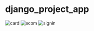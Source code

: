# django_project_app
![card](https://user-images.githubusercontent.com/91747307/152659810-6844d51d-1d8c-477e-8f69-ab9ec8c894c3.jpg)
![ecom](https://user-images.githubusercontent.com/91747307/152659811-e615b635-59ff-4ce9-923d-2726e6205983.jpg)
![signin](https://user-images.githubusercontent.com/91747307/152659812-2a572471-881d-4968-aae1-2ec28c5e7152.jpg)
